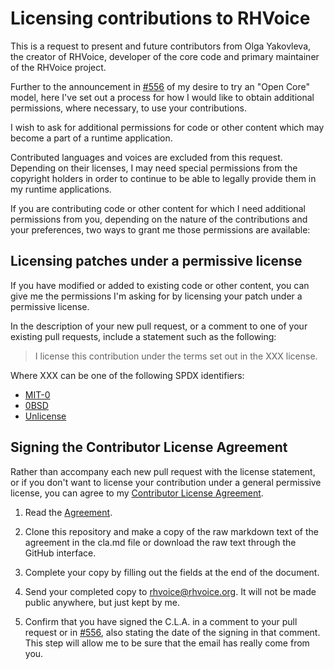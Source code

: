 # Licensing contributions to RHVoice

This is a request to present and future contributors from Olga
Yakovleva, the creator of RHVoice, developer of the core code and
primary maintainer of the RHVoice project.

Further to the announcement in
[#556](https://github.com/RHVoice/RHVoice/discussions/556) of my
desire to try an "Open Core" model, here I've set out a process for
how I would like to obtain additional permissions, where necessary, to
use your contributions.

I wish to ask for additional permissions for code or other content
which may become a part of a runtime application.

Contributed languages and voices are excluded from this request.
Depending on their licenses, I may need special permissions from the
copyright holders in order to continue to be able to legally provide
them in my runtime applications.

If you are contributing code or other content for which I need
additional permissions from you, depending on the nature of the
contributions and your preferences, two ways to grant me those
permissions are available:

## Licensing patches under a permissive license

If you have modified or added to existing code or other content, you
can give me the permissions I'm asking for by licensing your patch
under a permissive license.

In the description of your new pull request, or a comment to one of
your existing pull requests, include a statement such as the following:

> I license this contribution under the terms set out in the XXX license.

Where XXX can be one of the following SPDX identifiers:

* [MIT-0](https://spdx.org/licenses/MIT-0.html)
* [0BSD](https://spdx.org/licenses/0BSD.html)
* [Unlicense](https://spdx.org/licenses/Unlicense.html)

## Signing the Contributor License Agreement

Rather than accompany each new pull request with the license
statement, or if you don't want to license your contribution under a
general permissive license, you can agree to my [Contributor License
Agreement](cla.md]).

1. Read the [Agreement](cla.md).

2. Clone this repository and make a copy of the raw markdown text of the
   agreement in the cla.md file or download the raw text through the
   GitHub interface.

3. Complete your copy by filling out the fields at the end of the
   document.

4. Send your completed copy to rhvoice@rhvoice.org. It will not be
   made public anywhere, but just kept by me.

5. Confirm that you have signed the C.L.A. in a comment to your pull
   request or in
   [#556](https://github.com/RHVoice/RHVoice/discussions/556), also
   stating the date of the signing in that comment. This step will
   allow me to be sure that the email has really come from you.
